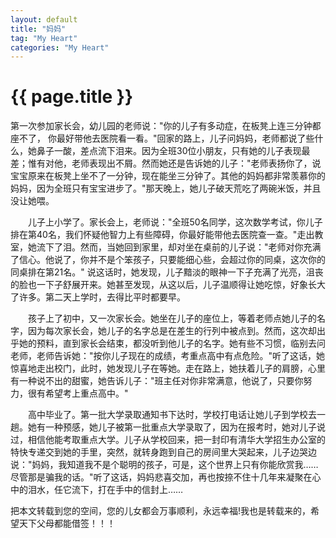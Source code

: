 ```yaml
---
layout: default
title: "妈妈"
tag: "My Heart"
categories: "My Heart"
---
```


# {{ page.title }}

第一次参加家长会，幼儿园的老师说："你的儿子有多动症，在板凳上连三分钟都座不了， 你最好带他去医院看一看。"回家的路上，儿子问妈妈，老师都说了些什么，她鼻子一酸，差点流下泪来。因为全班30位小朋友，只有她的儿子表现最差；惟有对他，老师表现出不屑。然而她还是告诉她的儿子："老师表扬你了，说宝宝原来在板凳上坐不了一分钟，现在能坐三分钟了。其他的妈妈都非常羡慕你的妈妈，因为全班只有宝宝进步了。"那天晚上，她儿子破天荒吃了两碗米饭，并且没让她喂。
  
　　儿子上小学了。家长会上，老师说："全班50名同学，这次数学考试，你儿子排在第40名，我们怀疑他智力上有些障碍，你最好能带他去医院查一查。"走出教室，她流下了泪。然而，当她回到家里，却对坐在桌前的儿子说："老师对你充满了信心。他说了，你并不是个笨孩子，只要能细心些，会超过你的同桌，这次你的同桌排在第21名。" 说这话时，她发现，儿子黯淡的眼神一下子充满了光亮，沮丧的脸也一下子舒展开来。她甚至发现，从这以后，儿子温顺得让她吃惊，好象长大了许多。第二天上学时，去得比平时都要早。  

　　孩子上了初中，又一次家长会。她坐在儿子的座位上，等着老师点她儿子的名字，因为每次家长会，她儿子的名字总是在差生的行列中被点到。然而，这次却出乎她的预料，直到家长会结束，都没听到他儿子的名字。她有些不习惯，临别去问老师，老师告诉她："按你儿子现在的成绩，考重点高中有点危险。"听了这话，她惊喜地走出校门，此时，她发现儿子在等她。走在路上，她扶着儿子的肩膀，心里有一种说不出的甜蜜，她告诉儿子："班主任对你非常满意，他说了，只要你努力，很有希望考上重点高中。"  

　　高中毕业了。第一批大学录取通知书下达时，学校打电话让她儿子到学校去一趟。她有一种预感，她儿子被第一批重点大学录取了，因为在报考时，她对儿子说过，相信他能考取重点大学。儿子从学校回来，把一封印有清华大学招生办公室的特快专递交到她的手里，突然，就转身跑到自己的房间里大哭起来，儿子边哭边说："妈妈，我知道我不是个聪明的孩子，可是，这个世界上只有你能欣赏我……尽管那是骗我的话。"听了这话，妈妈悲喜交加，再也按捺不住十几年来凝聚在心中的泪水，任它流下，打在手中的信封上…… 

   把本文转载到您的空间，您的儿女都会万事顺利，永远幸福!我也是转载来的，希望天下父母都能借签！！！
